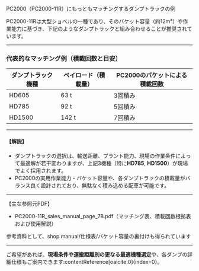 PC2000（PC2000-11R）にもっともマッチングするダンプトラックの例

PC2000-11Rは大型ショベルの一種であり、そのバケット容量（約12m³）や作業能力に基づき、下記のようなダンプトラックと組み合わせることが推奨されています。

---

### 代表的なマッチング例（積載回数と目安）

| ダンプトラック機種 | ペイロード（積載量） | PC2000のバケットによる積載回数 |
|--------------------|---------------------|-------------------------------|
| HD605              | 63 t                | 3回積み                        |
| HD785              | 92 t                | 5回積み                        |
| HD1500             | 142 t               | 7回積み                        |

---

#### 【解説】

- ダンプトラックの選択は、輸送距離、プラント能力、現場の作業条件によって最適解が若干変わりますが、上記3機種（特に**HD785**, **HD1500**）が現場でよく採用されます。
- PC2000の実用作業能力・バケット容量や、各ダンプトラックの積載量がバランス良く設計されており、無駄なく積み込める配車が可能です。

---

【主な参照元PDF】

- PC2000-11R_sales_manual_page_78.pdf（マッチング表、積載回数根拠表および使用解説）

参考資料として、shop manual/仕様表/バケット容量の裏付けも得られています

---

ご希望があれば、**現場条件や運搬距離別の更なる最適機種選定**や、各ダンプの詳細仕様もご案内できます:contentReference[oaicite:0]{index=0}。
